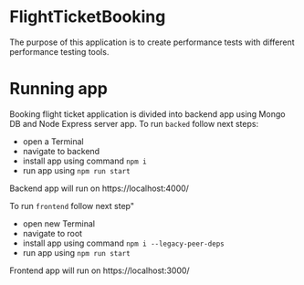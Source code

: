 # FlightTicketBooking

The purpose of this application is to create performance tests with different performance testing tools. 

# Running app

Booking flight ticket application is divided into backend app using Mongo DB and Node Express server app.
To run ```backed``` follow next steps:
- open a Terminal
- navigate to backend 
- install app using command ```npm i ```
- run app using ``` npm run start ```
 
Backend app will run on https://localhost:4000/

To run ```frontend``` follow next step"
- open new Terminal 
- navigate to root 
- install app using command ```npm i --legacy-peer-deps```
- run app using ```npm run start```

Frontend app will run on https://localhost:3000/
